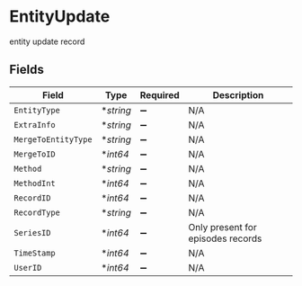 # EntityUpdate

entity update record


## Fields

| Field                             | Type                              | Required                          | Description                       |
| --------------------------------- | --------------------------------- | --------------------------------- | --------------------------------- |
| `EntityType`                      | **string*                         | :heavy_minus_sign:                | N/A                               |
| `ExtraInfo`                       | **string*                         | :heavy_minus_sign:                | N/A                               |
| `MergeToEntityType`               | **string*                         | :heavy_minus_sign:                | N/A                               |
| `MergeToID`                       | **int64*                          | :heavy_minus_sign:                | N/A                               |
| `Method`                          | **string*                         | :heavy_minus_sign:                | N/A                               |
| `MethodInt`                       | **int64*                          | :heavy_minus_sign:                | N/A                               |
| `RecordID`                        | **int64*                          | :heavy_minus_sign:                | N/A                               |
| `RecordType`                      | **string*                         | :heavy_minus_sign:                | N/A                               |
| `SeriesID`                        | **int64*                          | :heavy_minus_sign:                | Only present for episodes records |
| `TimeStamp`                       | **int64*                          | :heavy_minus_sign:                | N/A                               |
| `UserID`                          | **int64*                          | :heavy_minus_sign:                | N/A                               |